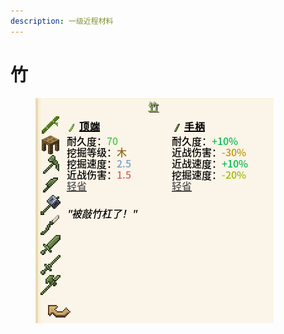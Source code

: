 ```yaml
---
description: 一级近程材料
---
```


# 竹

<figure><img src="../../.gitbook/assets/153123.png" alt=""><figcaption></figcaption></figure>
